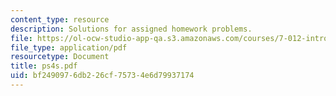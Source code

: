 ```yaml
---
content_type: resource
description: Solutions for assigned homework problems.
file: https://ol-ocw-studio-app-qa.s3.amazonaws.com/courses/7-012-introduction-to-biology-fall-2004/bf2490976db226cf75734e6d79937174_ps4s.pdf
file_type: application/pdf
resourcetype: Document
title: ps4s.pdf
uid: bf249097-6db2-26cf-7573-4e6d79937174
---
```

